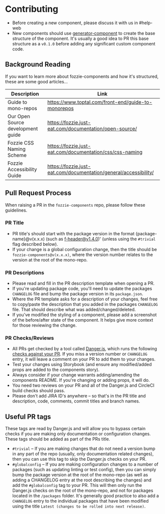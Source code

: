 # Contributing

- Before creating a new component, please discuss it with us in #help-web
- New components should use [generator-component](https://github.com/justeat/fozzie-components/tree/master/packages/generator-component) to create the base structure of the component. It's usually a good idea to PR this base structure as a `v0.1.0` before adding any significant custom component code.

## Background Reading

If you want to learn more about fozzie-components and how it's structured, these are some good articles...

Description | Link
------------- | -------------
Guide to mono-repos | https://www.toptal.com/front-end/guide-to-monorepos
Our Open Source development guide | https://fozzie.just-eat.com/documentation/open-source/
Fozzie CSS Naming Scheme | https://fozzie.just-eat.com/documentation/css/css-naming
Fozzie Accessibility Guide | https://fozzie.just-eat.com/documentation/general/accessibility/

## Pull Request Process

When raising a PR in the `fozzie-components` repo, please follow these guidelines.

### PR Title

- PR title's should start with the package version in the format {package-name}@v(x.x.x) (such as f-header@v1.4.0)' (unless using the `#trivial` flag described below).
- If your change is a global configuration change, then the title should be `fozzie-components@v(x.x.x)`, where the version number relates to the version at the root of the mono-repo.

### PR Descriptions

- Please read and fill in the PR description template when opening a PR.
- If you're updating package code, you'll need to update the packages `CHANGELOG` file and bump the package version in its `package.json`.
- Where the PR template asks for a description of your changes, feel free to copy/paste the description that you added in the packages `CHANGELOG` file. That should describe what was added/changed/deleted.
- If you've modified the styling of a component, please add a screenshot of the before/after state of the component. It helps give more context for those reviewing the change.

### PR Checks/Reviews

- All PRs get checked by a tool called [Danger.js](https://danger.systems/js/), which runs the following [checks against your PR](https://github.com/justeat/fozzie-components/blob/master/dangerfile.js). If you miss a version number or `CHANGELOG` entry, it will leave a comment on your PR to add them to your changes.
- Test your changes using Storybook (and ensure any modified/added props are added to the components story).
- Always consider if your change warrants adding/amending the components README. If you're changing or adding props, it will do.
- You need two reviews on your PR and all of the Danger.js and CircleCI build checks should pass.
- Please don't add JIRA ID's anywhere – so that's in the PR title and description, code, comments, commit titles and branch names.


## Useful PR tags

These tags are read by Danger.js and will allow you to bypass certain checks if you are making only documentation or configuration changes. These tags should be added as part of the PRs title.

- `#trivial` – If you are making changes that do not need a version bump in any part of the repo (usually, only documentation related changes), then you can use this tag to skip the Danger.js checks on your PR.
- `#globalconfig` – If you are making configuration changes to a number of packages (such as updating linting or test config), then you can simply bump the package version at the root of the mono-repo (as well as adding a CHANGELOG entry at the root describing the changes) and add the `#globalconfig` tag to your PR. This will then only run the Danger.js checks on the root of the mono-repo, and not for packages located in the `/packages` folder. It's generally good practice to also add a `CHANGELOG` entry to the individual packages that have been modified using the title `Latest (changes to be rolled into next release)`.
